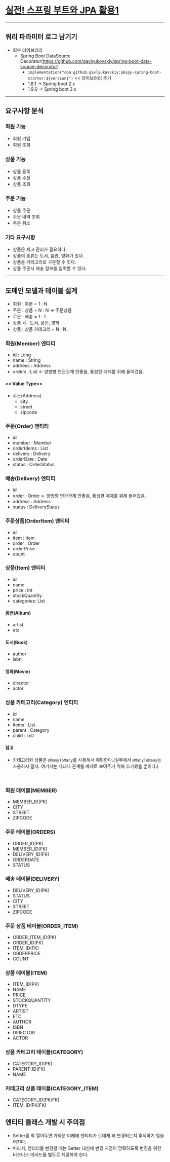 # [실전! 스프링 부트와 JPA 활용1](https://www.inflearn.com/course/%EC%8A%A4%ED%94%84%EB%A7%81%EB%B6%80%ED%8A%B8-JPA-%ED%99%9C%EC%9A%A9-1/dashboard)
<hr>

## 쿼리 파라미터 로그 남기기
- 외부 라이브러리
  - Spring Boot DataSource Decorator(https://github.com/gavlyukovskiy/spring-boot-data-source-decorator)
    - ```implementation("com.github.gavlyukovskiy:p6spy-spring-boot-starter:${version}")``` << 라이브러리 추가
    - 1.8.1 -> Spring boot 2.x
    - 1.9.0 -> Spring boot 3.x
<hr>

## 요구사항 분석
### 회원 기능
- 회원 가입
- 회원 조회

### 상품 기능
- 상품 등록
- 상품 수정
- 상품 조회

### 주문 기능
- 상품 주문
- 주문 내역 조회
- 주문 취소

### 기타 요구사항
- 상품은 제고 관리가 필요하다.
- 상품의 종류는 도서, 음반, 영화가 있다.
- 상품을 카테고리로 구분할 수 잇다.
- 상품 주문시 배송 정보를 입력할 수 있다.
<hr>

## 도메인 모델과 테이블 설계
- 회원 : 주문 = 1 : N
- 주문 : 상품 = N : N => 주문상품
- 주문 : 배송 = 1 : 1
- 상품 <|- 도서, 음반, 영화
- 상품 : 상품 카테고리 = N : N
### 회원(Member) 엔티티
- id : Long
- name : String
- address : Address
- orders : List <- 양방향 연관관계 안좋음, 풍성한 예제를 위해 들어갔음.
#### << Value Type>>
  - 주소(Address)
    - city
    - street
    - zipcode
### 주문(Order) 엔티티
- id
- member : Member
- orderIdems : List
- delivery : Delivery
- orderDate : Date
- status : OrderStatus
### 배송(Delivery) 엔티티
- id
- order : Order  <- 양방향 연관관계 안좋음, 풍성한 예제를 위해 들어갔음.
- address : Address
- status : DeliveryStatus
### 주문상품(OrderItem) 엔티티
- id
- item : Item
- order : Order
- orderPrice
- count
### 상품(Item) 엔티티
- id
- name
- price : int
- stockQuantity
- categories: List
#### 음반(Album)
- artist
- etc
#### 도서(Book)
- author
- isbn
#### 영화(Movie)
- director
- actor
### 상품 카테고리(Category) 엔티티
- id
- name
- items : List
- parent : Category
- child : List
#### 참고
- 카테고리와 상품은 ```@ManyToMany```를 사용해서 매핑한다.(실무에서 ```@ManyToMany```는 사용하지 말자. 여기서는 다대다 관계를 예제로 보여주기 위해 추가했을 뿐이다.)
<br>

### 회원 테이블(MEMBER)
- MEMBER_ID(PK)
- CITY
- STREET
- ZIPCODE
### 주문 테이블(ORDERS)
- ORDER_ID(PK)
- MEMBER_ID(FK)
- DELIVERY_ID(FK)
- ORDERDATE
- STATUS
### 배송 테이블(DELIVERY)
- DELIVERY_ID(PK)
- STATUS
- CITY
- STREET
- ZIPCODE
### 주문 상품 테이블(ORDER_ITEM)
- ORDER_ITEM_ID(PK)
- ORDER_ID(FK)
- ITEM_ID(FK)
- ORDERPRICE
- COUNT
### 상품 테이블(ITEM)
- ITEM_ID(PK)
- NAME
- PRICE
- STOCKQUANTITY
- DTYPE
- ARTIST
- ETC
- AUTHOR
- ISBN
- DIRECTOR
- ACTOR
### 상품 카테고리 테이블(CATEGORY)
- CATEGORY_ID(PK)
- PARENT_ID(FK)
- NAME
### 카테고리 상품 테이블(CATEGORY_ITEM)
- CATEGORY_ID(PK/FK)
- ITEM_ID(PK/FK)

## 엔티티 클래스 개발 시 주의점
- Setter를 막 열어두면 가까운 미래에 엔티티가 도대체 왜 변경되는지 추적하기 힘들어진다.
- 따라서, 엔티티를 변경할 때는 Setter 대신에 변경 지점이 명확하도록 변경을 위한 비즈니스 메서드를 별도로 제공해야 한다.
